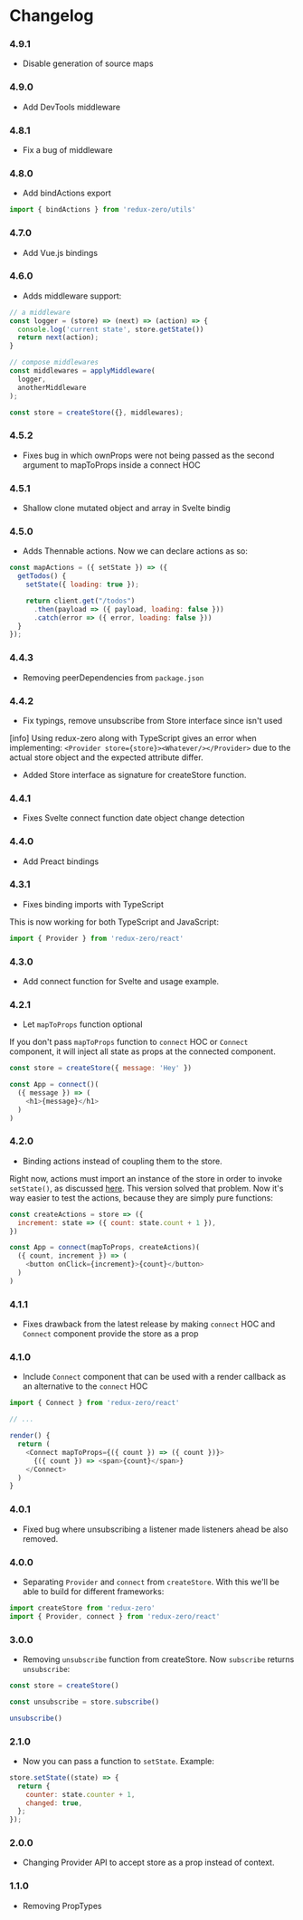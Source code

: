 # Changelog

### 4.9.1

- Disable generation of source maps

### 4.9.0

- Add DevTools middleware

### 4.8.1

- Fix a bug of middleware

### 4.8.0

- Add bindActions export

```js
import { bindActions } from 'redux-zero/utils'
```

### 4.7.0

- Add Vue.js bindings

### 4.6.0

- Adds middleware support:

```js
// a middleware
const logger = (store) => (next) => (action) => {
  console.log('current state', store.getState())
  return next(action);
}

// compose middlewares
const middlewares = applyMiddleware(
  logger,
  anotherMiddleware
);

const store = createStore({}, middlewares);
```

### 4.5.2

- Fixes bug in which ownProps were not being passed as the second argument to mapToProps inside a connect HOC

### 4.5.1

- Shallow clone mutated object and array in Svelte bindig

### 4.5.0

- Adds Thennable actions. Now we can declare actions as so:

```js
const mapActions = ({ setState }) => ({
  getTodos() {
    setState({ loading: true });

    return client.get("/todos")
      .then(payload => ({ payload, loading: false }))
      .catch(error => ({ error, loading: false }))
  }
});
```

### 4.4.3

- Removing peerDependencies from `package.json`

### 4.4.2

- Fix typings, remove unsubscribe from Store interface since isn't used

[info] Using redux-zero along with TypeScript gives an error when implementing:
`<Provider store={store}><Whatever/></Provider>` due to the actual store object
and the expected attribute differ.

- Added Store interface as signature for createStore function.

### 4.4.1

- Fixes Svelte connect function date object change detection

### 4.4.0

- Add Preact bindings

### 4.3.1

- Fixes binding imports with TypeScript

This is now working for both TypeScript and JavaScript:

```javascript
import { Provider } from 'redux-zero/react'
```

### 4.3.0

- Add connect function for Svelte and usage example.

### 4.2.1

- Let `mapToProps` function optional

If you don't pass `mapToProps` function to `connect` HOC or `Connect` component, it will inject all state as props at the connected component.

```javascript
const store = createStore({ message: 'Hey' })

const App = connect()(
  ({ message }) => (
    <h1>{message}</h1>
  )
)
```

### 4.2.0

- Binding actions instead of coupling them to the store.

Right now, actions must import an instance of the store in order to invoke `setState()`, as discussed [here](https://github.com/concretesolutions/redux-zero/issues/16). This version solved that problem. Now it's way easier to test the actions, because they are simply pure functions:

```javascript
const createActions = store => ({
  increment: state => ({ count: state.count + 1 }),
})

const App = connect(mapToProps, createActions)(
  ({ count, increment }) => (
    <button onClick={increment}>{count}</button>
  )
)
```

### 4.1.1

- Fixes drawback from the latest release by making `connect` HOC and `Connect` component provide the store as a prop

### 4.1.0

- Include `Connect` component that can be used with a render callback as an alternative to the `connect` HOC

```javascript
import { Connect } from 'redux-zero/react'

// ...

render() {
  return (
    <Connect mapToProps={({ count }) => ({ count })}>
      {({ count }) => <span>{count}</span>}
    </Connect>
  )
}

```

### 4.0.1

- Fixed bug where unsubscribing a listener made listeners ahead be also removed.

### 4.0.0

- Separating `Provider` and `connect` from `createStore`. With this we'll be able to build for different frameworks:

```javascript
import createStore from 'redux-zero'
import { Provider, connect } from 'redux-zero/react'
```

### 3.0.0

- Removing `unsubscribe` function from createStore. Now `subscribe` returns `unsubscribe`:

```javascript
const store = createStore()

const unsubscribe = store.subscribe()

unsubscribe()
```

### 2.1.0

- Now you can pass a function to `setState`. Example:

```javascript
store.setState((state) => {
  return {
    counter: state.counter + 1,
    changed: true,
  };
});
```

### 2.0.0

- Changing Provider API to accept store as a prop instead of context.

### 1.1.0
- Removing PropTypes
